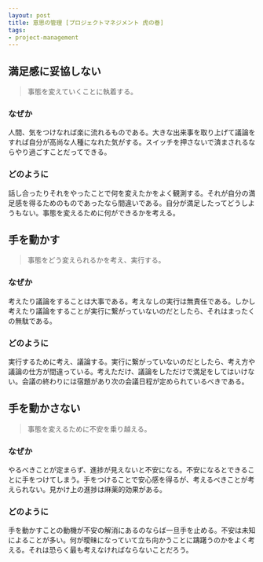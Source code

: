 ```yaml
---
layout: post
title: 意思の管理 [プロジェクトマネジメント 虎の巻]
tags: 
- project-management
---
```


## 満足感に妥協しない

> 事態を変えていくことに執着する。

### なぜか

人間、気をつけなれば楽に流れるものである。大きな出来事を取り上げて議論をすれば自分が高尚な人種になれた気がする。スイッチを押さないで済まされるならやり過ごすことだってできる。

### どのように

話し合ったりそれをやったことで何を変えたかをよく観測する。それが自分の満足感を得るためのものであったなら間違いである。自分が満足したってどうしようもない。事態を変えるために何ができるかを考える。

## 手を動かす

> 事態をどう変えられるかを考え、実行する。

### なぜか

考えたり議論をすることは大事である。考えなしの実行は無責任である。しかし考えたり議論をすることが実行に繋がっていないのだとしたら、それはまったくの無駄である。

### どのように

実行するために考え、議論する。実行に繋がっていないのだとしたら、考え方や議論の仕方が間違っている。考えただけ、議論をしただけで満足をしてはいけない。会議の終わりには宿題があり次の会議日程が定められているべきである。

## 手を動かさない

> 事態を変えるために不安を乗り越える。

### なぜか

やるべきことが定まらず、進捗が見えないと不安になる。不安になるとできることに手をつけてしまう。手をつけることで安心感を得るが、考えるべきことが考えられない。見かけ上の進捗は麻薬的効果がある。

### どのように

手を動かすことの動機が不安の解消にあるのならば一旦手を止める。不安は未知によることが多い。何が曖昧になっていて立ち向かうことに躊躇うのかをよく考える。それは恐らく最も考えなければならないことだろう。